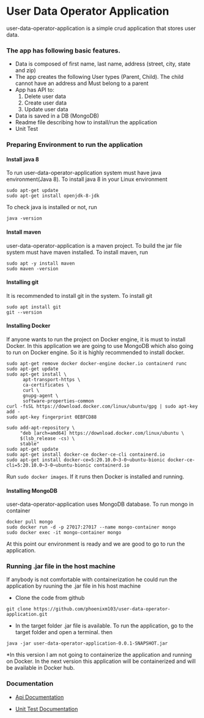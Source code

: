 # User Data Operator Application
user-data-operator-application is a simple crud application that stores user data. 
### The app has following basic features.
- Data is composed of first name, last name, address (street, city, state and zip)
- The app creates the following User types (Parent, Child). The child cannot have an address and Must belong to a parent
- App has API to:
	1. Delete user data
	2. Create user data
	3. Update user data
- Data is saved in a DB (MongoDB)
- Readme file describing how to install/run the application
- Unit Test
### Preparing Environment to run the application
#### Install java 8
To run user-data-operator-application system must have java environment(Java 8). To install java 8 in your Linux environment
```
sudo apt-get update
sudo apt-get install openjdk-8-jdk
``` 
To check java is installed or not, run
```
java -version
```
#### Install maven
user-data-operator-application is a maven project. To build the jar file system must have maven installed. To install maven, run
```$xslt
sudo apt -y install maven
sudo maven -version
``` 
#### Installing git
It is recommended to install git in the system. To install git
```$xslt
sudo apt install git
git --version
``` 
#### Installing Docker
If anyone wants to run the project on Docker engine, it is must to install Docker. In this application we are going to use MongoDB which also going to run on Docker engine. So it is highly recommended to install docker.
```$xslt
sudo apt-get remove docker docker-engine docker.io containerd runc
sudo apt-get update
sudo apt-get install \
      apt-transport-https \
      ca-certificates \
      curl \
      gnupg-agent \
      software-properties-common
curl -fsSL https://download.docker.com/linux/ubuntu/gpg | sudo apt-key add -
sudo apt-key fingerprint 0EBFCD88

sudo add-apt-repository \
     "deb [arch=amd64] https://download.docker.com/linux/ubuntu \
     $(lsb_release -cs) \
     stable"
sudo apt-get update
sudo apt-get install docker-ce docker-ce-cli containerd.io
sudo apt-get install docker-ce=5:20.10.0~3-0~ubuntu-bionic docker-ce-cli=5:20.10.0~3-0~ubuntu-bionic containerd.io
```
Run ```sudo docker images```. If it runs then Docker is installed and running.

#### Installing MongoDB
user-data-operator-application uses MongoDB database. To run mongo in container
```$xslt
docker pull mongo
sudo docker run -d -p 27017:27017 --name mongo-container mongo
sudo docker exec -it mongo-container mongo
```
At this point our environment is ready and we are good to go to run the application.


### Running .jar file in the host machine
If anybody is not comfortable with containerization he could run the application  by ruuning the .jar file in his host machine
- Clone the code from github
``` 
git clone https://github.com/phoenixm103/user-data-operator-application.git
```
- In the target folder .jar file is available. To run the application, go to the target folder and open a terminal. then
```$xslt
java -jar user-data-operator-application-0.0.1-SNAPSHOT.jar
```
*In this version I am not going to containerize the application and running on Docker. In the next version this application will be containerized and will be available in Docker hub.
### Documentation

- [Api Documentation](./docs/api_documentation.md)

- [Unit Test Documentation](./docs/unit_test_documentation.md)
